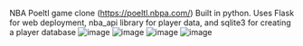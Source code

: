 NBA Poeltl game clone (https://poeltl.nbpa.com/)
Built in python. Uses Flask for web deployment, nba_api library for player data, and sqlite3 for creating a player database
![image](https://github.com/alanw10/NBA-Player-Guessing-Game/assets/53495995/9d142539-2076-493c-a84e-945237276e69)
![image](https://github.com/alanw10/NBA-Player-Guessing-Game/assets/53495995/baaa6219-af56-41f3-9334-ddb336ddb0d5)
![image](https://github.com/alanw10/NBA-Player-Guessing-Game/assets/53495995/2e553a9c-1724-43be-955b-f17a5d9d34f9)
![image](https://github.com/alanw10/NBA-Player-Guessing-Game/assets/53495995/a00ba61a-a690-42b8-982b-696c75d33ef8)
